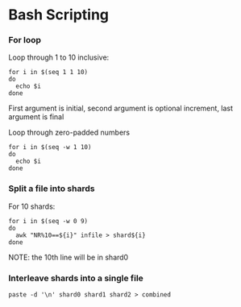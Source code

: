 # Bash Scripting

### For loop
Loop through 1 to 10 inclusive:
```
for i in $(seq 1 1 10)
do
  echo $i
done
```
First argument is initial, second argument is
optional increment, last argument is final

Loop through zero-padded numbers
```
for i in $(seq -w 1 10)
do
  echo $i
done
```

### Split a file into shards
For 10 shards:
```
for i in $(seq -w 0 9)
do 
  awk "NR%10==${i}" infile > shard${i}
done
```
NOTE: the 10th line will be in shard0

### Interleave shards into a single file
```
paste -d '\n' shard0 shard1 shard2 > combined
```
